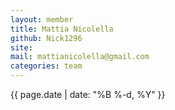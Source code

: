 ```yaml
---
layout: member
title: Mattia Nicolella
github: Nick1296
site: 
mail: mattianicolella@gmail.com
categories: team
---
```

{{ page.date | date: "%B %-d, %Y" }}

 
